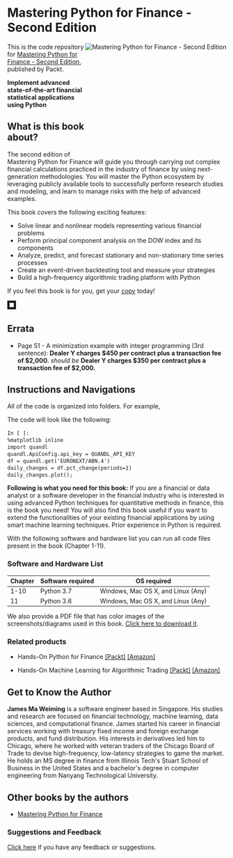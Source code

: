 # Mastering Python for Finance - Second Edition

<a href="https://www.packtpub.com/big-data-and-business-intelligence/mastering-python-finance-second-edition?utm_source=github&utm_medium=repository&utm_campaign=9781789346466"><img src="https://static.packt-cdn.com/products/9781789346466/cover/smaller" alt="Mastering Python for Finance - Second Edition" height="256px" align="right"></a>

This is the code repository for [Mastering Python for Finance - Second Edition](https://www.packtpub.com/big-data-and-business-intelligence/mastering-python-finance-second-edition?utm_source=github&utm_medium=repository&utm_campaign=9781789346466), published by Packt.

**Implement advanced state-of-the-art financial statistical applications using Python**

## What is this book about?
The second edition of Mastering Python for Finance will guide you through carrying out complex financial calculations practiced in the industry of finance by using next-generation methodologies. You will master the Python ecosystem by leveraging publicly available tools to successfully perform research studies and modeling, and learn to manage risks with the help of advanced examples.

This book covers the following exciting features: 
* Solve linear and nonlinear models representing various financial problems
* Perform principal component analysis on the DOW index and its components
* Analyze, predict, and forecast stationary and non-stationary time series processes
* Create an event-driven backtesting tool and measure your strategies
* Build a high-frequency algorithmic trading platform with Python

If you feel this book is for you, get your [copy](https://www.amazon.com/dp/1789346460) today!

<a href="https://www.packtpub.com/?utm_source=github&utm_medium=banner&utm_campaign=GitHubBanner"><img src="https://raw.githubusercontent.com/PacktPublishing/GitHub/master/GitHub.png" alt="https://www.packtpub.com/" border="5" /></a>

  ## Errata
 
 * Page 51 - A minimization example with integer programming (3rd sentence): **Dealer Y charges $450 per contract plus a transaction fee of $2,000.** _should be_ **Dealer Y charges $350 per contract plus a transaction fee of $2,000.**

## Instructions and Navigations
All of the code is organized into folders. For example,

The code will look like the following:
```
In [ ]:
%matplotlib inline
import quandl
quandl.ApiConfig.api_key = QUANDL_API_KEY
df = quandl.get('EURONEXT/ABN.4')
daily_changes = df.pct_change(periods=1)
daily_changes.plot();
```

**Following is what you need for this book:**
If you are a financial or data analyst or a software developer in the financial industry who is interested in using advanced Python techniques for quantitative methods in finance, this is the book you need! You will also find this book useful if you want to extend the functionalities of your existing financial applications by using smart machine learning techniques. Prior experience in Python is required.

With the following software and hardware list you can run all code files present in the book (Chapter 1-11).

### Software and Hardware List

| Chapter  | Software required                   | OS required                        |
| -------- | ------------------------------------| -----------------------------------|
| 1-10     | Python 3.7                          | Windows, Mac OS X, and Linux (Any) |
| 11       | Python 3.6                          | Windows, Mac OS X, and Linux (Any) |

We also provide a PDF file that has color images of the screenshots/diagrams used in this book. [Click here to download it](https://www.packtpub.com/sites/default/files/downloads/9781789346466_ColorImages.pdf).


### Related products <Other books you may enjoy>
* Hands-On Python for Finance [[Packt]](https://www.packtpub.com/big-data-and-business-intelligence/hands-python-finance?utm_source=github&utm_medium=repository&utm_campaign=9781789346374) [[Amazon]](https://www.amazon.com/dp/1789346371)

* Hands-On Machine Learning for Algorithmic Trading [[Packt]](https://www.packtpub.com/big-data-and-business-intelligence/hands-machine-learning-algorithmic-trading?utm_source=github&utm_medium=repository&utm_campaign=9781789346411) [[Amazon]](https://www.amazon.com/dp/178934641X)

## Get to Know the Author
**James Ma Weiming**
is a software engineer based in Singapore. His studies and research are
focused on financial technology, machine learning, data sciences, and computational
finance. James started his career in financial services working with treasury fixed income
and foreign exchange products, and fund distribution. His interests in derivatives led him
to Chicago, where he worked with veteran traders of the Chicago Board of Trade to devise
high-frequency, low-latency strategies to game the market. He holds an MS degree in
finance from Illinois Tech's Stuart School of Business in the United States and a bachelor's
degree in computer engineering from Nanyang Technological University.


## Other books by the authors
* [Mastering Python for Finance](https://prod.packtpub.com/in/big-data-and-business-intelligence/mastering-python-finance?utm_source=github&utm_medium=repository&utm_campaign=9781784394516)


### Suggestions and Feedback
[Click here](https://docs.google.com/forms/d/e/1FAIpQLSdy7dATC6QmEL81FIUuymZ0Wy9vH1jHkvpY57OiMeKGqib_Ow/viewform) if you have any feedback or suggestions.
